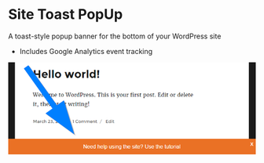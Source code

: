 # Site Toast PopUp
A toast-style popup banner for the bottom of your WordPress site

+ Includes Google Analytics event tracking

![Screenshot](https://github.com/dbaker3/image-hosting/blob/master/sitetoastpopup.png)
